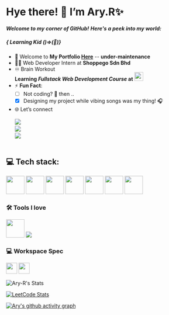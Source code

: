 # **Hye there! 👋 I’m Ary.R✨**
***Welcome to my corner of GitHub!***
***Here's a peek into my world:***

##### **{ Learning Kid ()=>(🧠)}**
- 🌱 Welcome to **My Portfolio [Here](#)** -- **under-maintenance**
- 👩‍💻 Web Developer Intern at **Shoppego Sdn Bhd**
- ♾️ Brain Workout <br />
  **Learning ***Fullstack Web Development Course*** at** <img src="https://github.com/user-attachments/assets/0c46fb9d-1bba-4997-bc6d-ff55224ade9a" height="24"/>
- ⚡ **Fun Fact**:  
  - [ ] Not coding? 🤔 then ..
  - [x] Designing my project while vibing songs was my thing! 🎧

- 🌐 Let’s connect
<br /><br /> [<img src="https://img.shields.io/badge/LinkedIn-0077B5?style=for-the-badge&logo=linkedin&logoColor=white" />](https://www.linkedin.com/in/ary-r/) <br/>
[<img src="https://img.shields.io/badge/GitHub-100000?style=for-the-badge&logo=github&logoColor=white"/>](https://github.com/Ary-R)
<br/> [<img src="https://img.shields.io/badge/instagram-d62976?style=for-the-badge&logo=instagram&logoColor=white" />](https://www.instagram.com/de.stack_dev/) <br /><br />


## 💻 **Tech stack**:
 <img height="50" width="50" src="https://img.icons8.com/color/48/000000/html-5.png" /> <img height="50" width="50" src="https://img.icons8.com/color/48/000000/css3.png" /> <img height="50" width="50" src="https://img.icons8.com/color/48/000000/bootstrap.png" />
<img height="50" width="50" src="https://img.icons8.com/color/48/000000/javascript.png"/> <img height="50" width="50" src="https://img.icons8.com/color/48/000000/react-native.png"/> <img height="50" width="50" src="https://img.icons8.com/color/48/000000/mongodb.png"/> <img height="50" width="50" src="https://img.icons8.com/color/48/000000/nodejs.png"/>

### 🛠️ **Tools I love**
<img height="50" width="50" src="https://img.icons8.com/color/48/000000/visual-studio-code-2019.png"/>  <img src="https://img.icons8.com/color/48/000000/figma--v1.png"/> 

### 💻 Workspace Spec
<img height="30" src="https://img.shields.io/badge/Acer%20Swift%203-SF314-43?style=for-the-badge&logo=acer&logoColor=white" /> <img height="30" src="https://img.shields.io/badge/AMD-Ryzen%205-5500U?style=for-the-badge&logo=AMD&logoColor=white&color=magenta"/>

![Ary-R's Stats](https://github-readme-stats.vercel.app/api?username=Ary-R&theme=chartreuse-dark&show_icons=true&hide_border=true&count_private=false)

[![LeetCode Stats](https://leetcard.jacoblin.cool/kugan_r?theme=dark&font=Staatliches&ext=contest)](https://leetcode.com/u/kugan_r/)

[![Ary's github activity graph](https://github-readme-activity-graph.vercel.app/graph?username=Ary-R&bg_color=000000&color=ffffff&line=37ff00&point=ffffff&area=true&hide_border=true)](https://github.com/ashutosh00710/github-readme-activity-graph)

